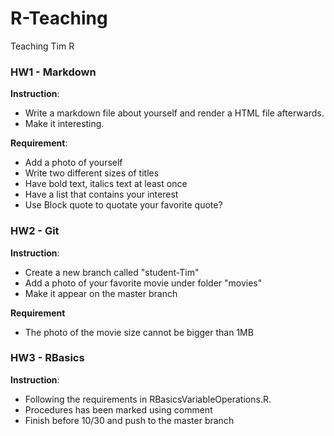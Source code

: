 # R-Teaching
Teaching Tim R



### HW1 - Markdown

**Instruction**: 

 - Write a markdown file about yourself and render a HTML file afterwards. 
 - Make it interesting.

**Requirement**: 

 - Add a photo of yourself
 - Write two different sizes of titles
 - Have bold text, italics text at least once
 - Have a list that contains your interest
 - Use Block quote to quotate your favorite quote?
 


### HW2 - Git

**Instruction**: 

 - Create a new branch called "student-Tim"
 - Add a photo of your favorite movie under folder "movies"
 - Make it appear on the master branch
 
**Requirement**

 - The photo of the movie size cannot be bigger than 1MB
 


### HW3 - RBasics

**Instruction**:

- Following the requirements in RBasicsVariableOperations.R.
- Procedures has been marked using comment
- Finish before 10/30 and push to the master branch

